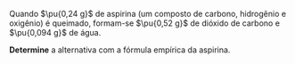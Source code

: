 Quando $\pu{0,24 g}$ de aspirina (um composto de carbono, hidrogênio e oxigênio) é queimado, formam-se $\pu{0,52 g}$ de dióxido de carbono e $\pu{0,094 g}$ de água.

**Determine** a alternativa com a fórmula empírica da aspirina.
